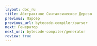 ```yaml
---
layout: doc_ru
title: Абстрактное Синтаксическое Дерево
previous: Парсер
previous_url: bytecode-compiler/parser
next: Генератор
next_url: bytecode-compiler/generator
review: true
---
```

